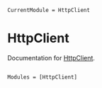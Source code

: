 ```@meta
CurrentModule = HttpClient
```

# HttpClient

Documentation for [HttpClient](https://github.com/LexaLutyi/HttpClient.jl).

```@index
```

```@autodocs
Modules = [HttpClient]
```